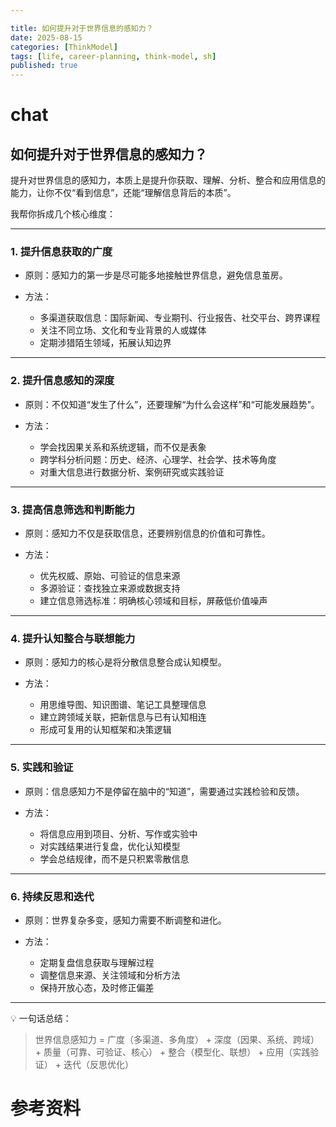 ```yaml
---

title: 如何提升对于世界信息的感知力？
date: 2025-08-15
categories: [ThinkModel]
tags: [life, career-planning, think-model, sh]
published: true
---
```




# chat

## 如何提升对于世界信息的感知力？


提升对世界信息的感知力，本质上是提升你获取、理解、分析、整合和应用信息的能力，让你不仅“看到信息”，还能“理解信息背后的本质”。

我帮你拆成几个核心维度：

---

### 1. 提升信息获取的广度

* 原则：感知力的第一步是尽可能多地接触世界信息，避免信息茧房。
* 方法：

  * 多渠道获取信息：国际新闻、专业期刊、行业报告、社交平台、跨界课程
  * 关注不同立场、文化和专业背景的人或媒体
  * 定期涉猎陌生领域，拓展认知边界

---

### 2. 提升信息感知的深度

* 原则：不仅知道“发生了什么”，还要理解“为什么会这样”和“可能发展趋势”。
* 方法：

  * 学会找因果关系和系统逻辑，而不仅是表象
  * 跨学科分析问题：历史、经济、心理学、社会学、技术等角度
  * 对重大信息进行数据分析、案例研究或实践验证

---

### 3. 提高信息筛选和判断能力

* 原则：感知力不仅是获取信息，还要辨别信息的价值和可靠性。
* 方法：

  * 优先权威、原始、可验证的信息来源
  * 多源验证：查找独立来源或数据支持
  * 建立信息筛选标准：明确核心领域和目标，屏蔽低价值噪声

---

### 4. 提升认知整合与联想能力

* 原则：感知力的核心是将分散信息整合成认知模型。
* 方法：

  * 用思维导图、知识图谱、笔记工具整理信息
  * 建立跨领域关联，把新信息与已有认知相连
  * 形成可复用的认知框架和决策逻辑

---

### 5. 实践和验证

* 原则：信息感知力不是停留在脑中的“知道”，需要通过实践检验和反馈。
* 方法：

  * 将信息应用到项目、分析、写作或实验中
  * 对实践结果进行复盘，优化认知模型
  * 学会总结规律，而不是只积累零散信息

---

### 6. 持续反思和迭代

* 原则：世界复杂多变，感知力需要不断调整和进化。
* 方法：

  * 定期复盘信息获取与理解过程
  * 调整信息来源、关注领域和分析方法
  * 保持开放心态，及时修正偏差

---

💡 一句话总结：

> 世界信息感知力 = 广度（多渠道、多角度） + 深度（因果、系统、跨域） + 质量（可靠、可验证、核心） + 整合（模型化、联想） + 应用（实践验证） + 迭代（反思优化）




# 参考资料

